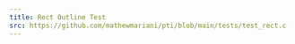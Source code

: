 ```yaml
---
title: Rect Outline Test
src: https://github.com/mathewmariani/pti/blob/main/tests/test_rect.c
---
```

